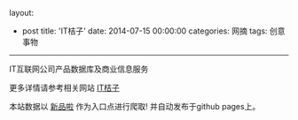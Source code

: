 layout: 
  - post 
title: 'IT桔子' 
date: 2014-07-15 00:00:00 
categories: 网摘 
tags: 创意事物 
---

IT互联网公司产品数据库及商业信息服务  

更多详情请参考相关网站 [IT桔子](http://itjuzi.com/)  

本站数据以 [新品啦](http://xinpinla.com/) 作为入口点进行爬取! 并自动发布于github pages上。  
